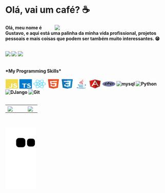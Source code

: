    <h1><b>Olá, vai um café? ☕<b></h1> <img align="right" src="https://user-images.githubusercontent.com/106363855/236698298-7288ec1c-8539-4086-b09f-95a51c4cca21.gif" width="350px">
   <p> 
Olá, meu nome é Gustavo, e aqui está uma palinha da minha vida profissional, projetos pessoais e mais coisas que podem ser também muito interessantes. 😁
   </p>
</div>
<br>
  <div> 
  <a href="https://www.instagram.com/oishikohii/" target="_blank"><img src="https://img.shields.io/badge/-Instagram-%23E4405F?style=for-the-badge&logo=instagram&logoColor=white" target="_blank"></a>
  <a href = "gustavo.okohii@gmail.com"><img src="https://img.shields.io/badge/-Gmail-%23333?style=for-the-badge&logo=gmail&logoColor=white" target="_blank"></a>
   <a href="https://www.linkedin.com/in/gustavo-gil-57a655217/"><img src="https://img.shields.io/badge/LinkedIn-0077B5?style=for-the-badge&logo=linkedin&logoColor=white" target="_blank"></a>
</div>
<br><br>
<b>*My Programming Skills*<b><br><br>
   <div>
        <img align="center" alt="Js" height="30" width="40" src="https://raw.githubusercontent.com/devicons/devicon/master/icons/javascript/javascript-plain.svg">
        <img align="center" alt="Ts" height="30" width="40" src="https://raw.githubusercontent.com/devicons/devicon/master/icons/typescript/typescript-plain.svg">
        <img align="center" alt="React" height="30" width="40" src="https://raw.githubusercontent.com/devicons/devicon/master/icons/react/react-original.svg">
        <img align="center" alt="HTML" height="30" width="40" src="https://raw.githubusercontent.com/devicons/devicon/master/icons/html5/html5-original.svg">
        <img align="center" alt="CSS" height="30" width="40" src="https://raw.githubusercontent.com/devicons/devicon/master/icons/css3/css3-original.svg">
        <img align="center" alt="Java" height="30" width="40" src="https://raw.githubusercontent.com/devicons/devicon/master/icons/java/java-original.svg">
        <img align="center" alt="Angular" height="30" width="40" src="https://raw.githubusercontent.com/devicons/devicon/master/icons/angularjs/angularjs-original.svg">
        <img align="center" alt="Php" height="30" width="40" src="https://raw.githubusercontent.com/devicons/devicon/master/icons/php/php-original.svg">
        <img align="center" alt="mysql" height="30" width="40" src="https://cdn.jsdelivr.net/gh/devicons/devicon/icons/mysql/mysql-original-wordmark.svg"/>
        <img align="center" alt="Python" height="30" width="40" src="https://cdn.jsdelivr.net/gh/devicons/devicon/icons/python/python-original.svg"/>
        <img align="center" alt="DJango" height="30" width="40" src="https://cdn.jsdelivr.net/gh/devicons/devicon/icons/django/django-plain-wordmark.svg"/>
        <img align="center" alt="Git" height="30" width="40" src="https://cdn.jsdelivr.net/gh/devicons/devicon/icons/git/git-original.svg"/>
        
   </div>
<br>
<table width="900px">
   <tr>
      <td valign="top" width="50%">
         <img align="center" style="height=200px" src="https://github-readme-stats.vercel.app/api?username=okohii&theme=radical&include_all_commits=true&show_icons=true" />
      </td>
      <td valign="top" width="30%">
        <img align="center" style="height=200px" src="https://github-readme-stats.vercel.app/api/top-langs/?username=okohii&hide_progress=false&theme=radical&langs_count=16" />
      </td>
   </tr>
</table>
<br>
   </details>
   
   ![Snake animation](https://github.com/CindyKanashiro/CindyKanashiro/blob/output/github-contribution-grid-snake.svg)
